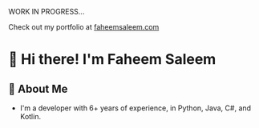 WORK IN PROGRESS...

 Check out my portfolio at [faheemsaleem.com](https://faheemsaleem.com) 

# 👋 Hi there! I'm Faheem Saleem

## 🚀 About Me
- I'm a developer with 6+ years of experience, in Python, Java, C#, and Kotlin.  
